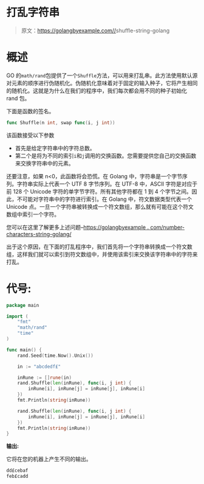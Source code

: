 # 打乱字符串

> 原文：<https://golangbyexample.com//>shuffle-string-golang

# **概述**

GO 的`math/rand`包提供了一个`Shuffle`方法，可以用来打乱串。此方法使用默认源对元素的顺序进行伪随机化。伪随机化意味着对于固定的输入种子，它将产生相同的随机化。这就是为什么在我们的程序中，我们每次都会用不同的种子初始化 rand 包。

下面是函数的签名。

```go
func Shuffle(n int, swap func(i, j int))
```

该函数接受以下参数

*   首先是给定字符串中的字符总数。
*   第二个是将为不同的索引`i`和`j`调用的交换函数。您需要提供您自己的交换函数来交换字符串中的元素。

还要注意，如果 n<0，此函数将会恐慌。在 Golang 中，字符串是一个字节序列。字符串实际上代表一个 UTF 8 字节序列。在 UTF-8 中，ASCII 字符是对应于前 128 个 Unicode 字符的单字节字符。所有其他字符都在 1 到 4 个字节之间。因此，不可能对字符串中的字符进行索引。在 Golang 中，符文数据类型代表一个 Unicode 点。一旦一个字符串被转换成一个符文数组，那么就有可能在这个符文数组中索引一个字符。

您可以在这里了解更多上述问题–[https://golangbyexample . com/number-characters-string-golang/](https://golangbyexample.com/number-characters-string-golang/)

出于这个原因，在下面的打乱程序中，我们首先将一个字符串转换成一个符文数组，这样我们就可以索引到符文数组中，并使用该索引来交换该字符串中的字符来打乱。

# **代号:**

```go
package main

import (
    "fmt"
    "math/rand"
    "time"
)

func main() {
    rand.Seed(time.Now().Unix())

    in := "abcdedf£"

    inRune := []rune(in)
    rand.Shuffle(len(inRune), func(i, j int) {
        inRune[i], inRune[j] = inRune[j], inRune[i]
    })
    fmt.Println(string(inRune))

    rand.Shuffle(len(inRune), func(i, j int) {
        inRune[i], inRune[j] = inRune[j], inRune[i]
    })
    fmt.Println(string(inRune))
}
```

**输出:**

它将在您的机器上产生不同的输出。

```go
dd£cebaf
feb£cadd
```